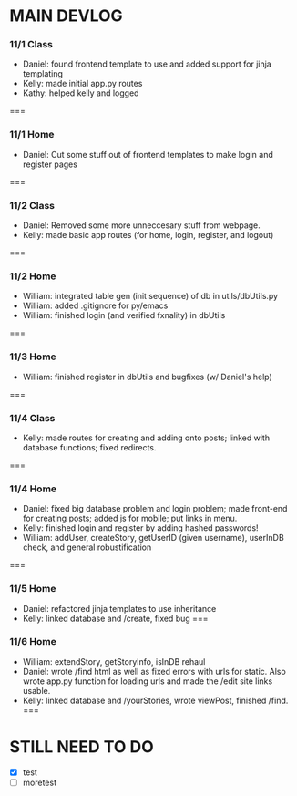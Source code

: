 # MAIN DEVLOG

### 11/1 Class
- Daniel: found frontend template to use and added support for jinja templating
- Kelly: made initial app.py routes
- Kathy: helped kelly and logged

===

### 11/1 Home
- Daniel: Cut some stuff out of frontend templates to make login and register pages

===

### 11/2 Class
- Daniel: Removed some more unneccesary stuff from webpage.
- Kelly: made basic app routes (for home, login, register, and logout)

===

### 11/2 Home
- William: integrated table gen (init sequence) of db in utils/dbUtils.py
- William: added .gitignore for py/emacs
- William: finished login (and verified fxnality) in dbUtils

===

### 11/3 Home
- William: finished register in dbUtils and bugfixes (w/ Daniel's help)

===

### 11/4 Class
- Kelly: made routes for creating and adding onto posts; linked with database functions; fixed redirects.

===

### 11/4 Home
- Daniel: fixed big database problem and login problem; made front-end for creating posts; added js for mobile; put links in menu.
- Kelly: finished login and register by adding hashed passwords!
- William: addUser, createStory, getUserID (given username), userInDB check, and general robustification

===


### 11/5 Home
- Daniel: refactored jinja templates to use inheritance
- Kelly: linked database and /create, fixed bug
===

### 11/6 Home
- William: extendStory, getStoryInfo, isInDB rehaul
- Daniel: wrote /find html as well as fixed errors with urls for static. Also wrote app.py function for loading urls and made the /edit site links usable.
- Kelly: linked database and /yourStories, wrote viewPost, finished /find.
===

# STILL NEED TO DO

- [x] test
- [ ] moretest
